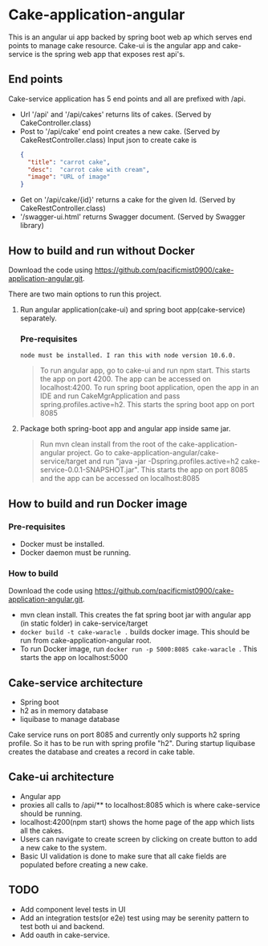 # Cake-application-angular

This is an angular ui app backed by spring boot web ap which serves end points to manage cake resource.
Cake-ui is the angular app and cake-service is the spring web app that exposes rest api's.

 
## End points

Cake-service application has 5 end points and all are prefixed with /api.

-  Url '/api' and '/api/cakes' returns lits of cakes. (Served by CakeController.class)
- Post to '/api/cake' end point creates a new cake. (Served by CakeRestController.class) 
  Input json to create cake is  
  ```json
  {
    "title": "carrot cake",
    "desc":  "carrot cake with cream",
    "image": "URL of image"
  }
  ```
- Get on '/api/cake/{id}' returns a cake for the given Id. (Served by CakeRestController.class)
- '/swagger-ui.html' returns Swagger document. (Served by Swagger library)

## How to build and run without Docker

Download the code using https://github.com/pacificmist0900/cake-application-angular.git.

There are two main options to run this project. 
 1. Run angular application(cake-ui) and spring boot app(cake-service) separately.
 
    ### Pre-requisites
 
        node must be installed. I ran this with node version 10.6.0. 
    > To run angular app, go to cake-ui and run npm start. This starts the app on port 4200. The app can be accessed on localhost:4200.
    To run spring boot application, open the app in an IDE and run CakeMgrApplication and pass spring.profiles.active=h2. This starts the spring boot app on port 8085

2. Package both spring-boot app and angular app inside same jar. 
    >Run mvn clean install from the root of the cake-application-angular project. Go to cake-application-angular/cake-service/target and run "java -jar -Dspring.profiles.active=h2 cake-service-0.0.1-SNAPSHOT.jar". This starts the app on port 8085 and the app can be accessed
on localhost:8085


## How to build and run Docker image

### Pre-requisites

- Docker must be installed.
- Docker daemon must be running.

### How to build 

Download the code using https://github.com/pacificmist0900/cake-application-angular.git.
 - mvn clean install. This creates the fat spring boot jar with angular app (in static folder) in cake-service/target
 - ```docker build -t cake-waracle .``` builds docker image. This should be run from cake-application-angular root.
 - To run Docker image, run ```docker run -p 5000:8085 cake-waracle ```. This starts the app on localhost:5000

## Cake-service architecture 
 -  Spring boot
 - h2 as in memory database
 - liquibase to manage database
 
 Cake service runs on port 8085 and currently only supports h2 spring profile. So it has to be run with spring profile "h2".
 During startup liquibase creates the database and creates a record in cake table. 
 
 
 
## Cake-ui architecture 
- Angular app
- proxies all calls to /api/** to localhost:8085 which is where cake-service should be running. 
- localhost:4200(npm start) shows the home page of the app which lists all the cakes. 
- Users can navigate to create screen by clicking on create button to add a new cake to the system.
- Basic UI validation is done to make sure that all cake fields are populated before creating a new cake.


## TODO
 - Add component level tests in UI
 - Add an integration tests(or e2e) test using may be serenity pattern to test both ui and backend.
 - Add oauth in cake-service. 
